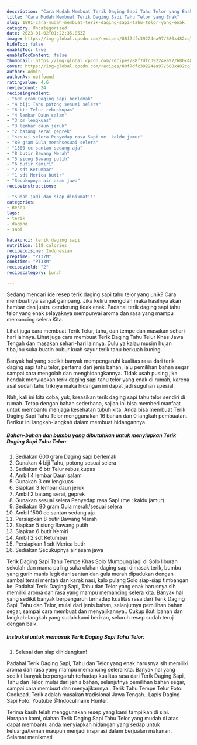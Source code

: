 ```yaml
---
description: "Cara Mudah Membuat Terik Daging Sapi Tahu Telor yang Enak"
title: "Cara Mudah Membuat Terik Daging Sapi Tahu Telor yang Enak"
slug: 1891-cara-mudah-membuat-terik-daging-sapi-tahu-telor-yang-enak
category: Uncategorized
date: 2023-01-02T01:22:35.853Z
image: https://img-global.cpcdn.com/recipes/88f7dfc39224ea97/680x482cq70/terik-daging-sapi-tahu-telor-foto-resep-utama.jpg
hideToc: false
enableToc: true
enableTocContent: false
thumbnail: https://img-global.cpcdn.com/recipes/88f7dfc39224ea97/680x482cq70/terik-daging-sapi-tahu-telor-foto-resep-utama.jpg
cover: https://img-global.cpcdn.com/recipes/88f7dfc39224ea97/680x482cq70/terik-daging-sapi-tahu-telor-foto-resep-utama.jpg
author: Admin
authorAv: notfound
ratingvalue: 4.6
reviewcount: 24
recipeingredient:
- "600 gram Daging sapi berlemak"
- "4 biji Tahu potong sesuai selera"
- "6 btr Telur rebuskupas"
- "4 lembar Daun salam"
- "3 cm lengkuas"
- "3 lembar daun jeruk"
- "2 batang serai geprek"
- "sesuai selera Penyedap rasa Sapi me  kaldu jamur"
- "80 gram Gula merahsesuai selera"
- "1500 cc santan sedang aja"
- "8 butir Bawang Merah"
- "5 siung Bawang putih"
- "6 butir Kemiri"
- "2 sdt Ketumbar"
- "1 sdt Merica butir"
- "Secukupnya air asam jawa"
recipeinstructions:

- "Sudah jadi dan siap dinikmati!"
categories:
- Resep
tags:
- terik
- daging
- sapi

katakunci: terik daging sapi 
nutrition: 119 calories
recipecuisine: Indonesian
preptime: "PT37M"
cooktime: "PT33M"
recipeyield: "2"
recipecategory: Lunch

---
```





Sedang mencari ide resep terik daging sapi tahu telor yang unik? Cara membuatnya sangat gampang. Jika keliru mengolah maka hasilnya akan hambar dan justru cenderung tidak enak. Padahal terik daging sapi tahu telor yang enak selayaknya mempunyai aroma dan rasa yang mampu memancing selera Kita.





Lihat juga cara membuat Terik Telur, tahu, dan tempe dan masakan sehari-hari lainnya. Lihat juga cara membuat Terik Daging Tahu Telur Khas Jawa Tengah dan masakan sehari-hari lainnya. Dulu ya kalau musim hujan tiba,ibu suka buatin bubur kuah sayur terik tahu berkuah kuning.

Banyak hal yang sedikit banyak mempengaruhi kualitas rasa dari terik daging sapi tahu telor, pertama dari jenis bahan, lalu pemilihan bahan segar sampai cara mengolah dan menghidangkannya. Tidak usah pusing jika hendak menyiapkan terik daging sapi tahu telor yang enak di rumah, karena asal sudah tahu triknya maka hidangan ini dapat jadi suguhan spesial.






Nah, kali ini kita coba, yuk, kreasikan terik daging sapi tahu telor sendiri di rumah. Tetap dengan bahan sederhana, sajian ini bisa memberi manfaat untuk membantu menjaga kesehatan tubuh kita. Anda bisa membuat Terik Daging Sapi Tahu Telor menggunakan 16 bahan dan 0 langkah pembuatan. Berikut ini langkah-langkah dalam membuat hidangannya.

<!--inarticleads1-->

##### Bahan-bahan dan bumbu yang dibutuhkan untuk menyiapkan Terik Daging Sapi Tahu Telor:

1. Sediakan 600 gram Daging sapi berlemak
1. Gunakan 4 biji Tahu, potong sesuai selera
1. Sediakan 6 btr Telur rebus,kupas
1. Ambil 4 lembar Daun salam
1. Gunakan 3 cm lengkuas
1. Siapkan 3 lembar daun jeruk
1. Ambil 2 batang serai, geprek
1. Gunakan sesuai selera Penyedap rasa Sapi (me : kaldu jamur)
1. Sediakan 80 gram Gula merah/sesuai selera
1. Ambil 1500 cc santan sedang aja
1. Persiapkan 8 butir Bawang Merah
1. Siapkan 5 siung Bawang putih
1. Siapkan 6 butir Kemiri
1. Ambil 2 sdt Ketumbar
1. Persiapkan 1 sdt Merica butir
1. Sediakan Secukupnya air asam jawa


Terik Daging Sapi Tahu Tempe Khas Solo Mumpung lagi di Solo liburan sekolah dan mama paling suka olahan daging sapi dimasak terik, bumbu yang gurih manis legit dari santan dan gula merah dipadukan dengan sambal terasi mentah dan karak nasi, kalo pulang Solo siap-siap timbangan ke. Padahal Terik Daging Sapi, Tahu dan Telor yang enak harusnya sih memiliki aroma dan rasa yang mampu memancing selera kita. Banyak hal yang sedikit banyak berpengaruh terhadap kualitas rasa dari Terik Daging Sapi, Tahu dan Telor, mulai dari jenis bahan, selanjutnya pemilihan bahan segar, sampai cara membuat dan menyajikannya.. Cukup ikuti bahan dan langkah-langkah yang sudah kami berikan, seluruh resep sudah teruji dengan baik. 

<!--inarticleads2-->

##### Instruksi untuk memasak Terik Daging Sapi Tahu Telor:


1. Selesai dan siap dihidangkan!

Padahal Terik Daging Sapi, Tahu dan Telor yang enak harusnya sih memiliki aroma dan rasa yang mampu memancing selera kita. Banyak hal yang sedikit banyak berpengaruh terhadap kualitas rasa dari Terik Daging Sapi, Tahu dan Telor, mulai dari jenis bahan, selanjutnya pemilihan bahan segar, sampai cara membuat dan menyajikannya.. Terik Tahu Tempe Telur Foto: Cookpad. Terik adalah masakan tradisional Jawa Tengah.. Lapis Daging Sapi Foto: Youtube @Indoculinaire Hunter. 

Terima kasih telah menggunakan resep yang kami tampilkan di sini. Harapan kami, olahan Terik Daging Sapi Tahu Telor yang mudah di atas dapat membantu anda menyiapkan hidangan yang sedap untuk keluarga/teman maupun menjadi inspirasi dalam berjualan makanan. Selamat menikmati
